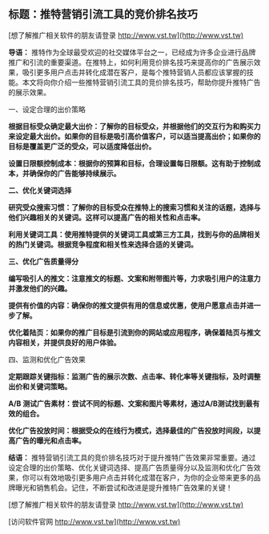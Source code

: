 ## **标题：推特营销引流工具的竞价排名技巧**

[想了解推广相关软件的朋友请登录 http://www.vst.tw](http://www.vst.tw)

**导语：**
推特作为全球最受欢迎的社交媒体平台之一，已经成为许多企业进行品牌推广和引流的重要渠道。在推特上，如何利用竞价排名技巧来提高你的广告展示效果，吸引更多用户点击并转化成潜在客户，是每个推特营销人员都应该掌握的技能。本文将向你介绍一些推特营销引流工具的竞价排名技巧，帮助你提升推特广告的展示效果。

一、设定合理的出价策略

**根据目标受众确定最大出价：了解你的目标受众，并根据他们的交互行为和购买力来设定最大出价。如果你的目标是吸引高价值客户，可以适当提高出价；如果你的目标是覆盖更广泛的受众，可以适度降低出价。**

**设置日限额控制成本：根据你的预算和目标，合理设置每日限额。这有助于控制成本，并确保你的广告能够持续展示。**

**二、优化关键词选择**

**研究受众搜索习惯：了解你的目标受众在推特上的搜索习惯和关注的话题，选择与他们兴趣相关的关键词。这样可以提高广告的相关性和点击率。**

**利用关键词工具：使用推特提供的关键词工具或第三方工具，找到与你的品牌相关的热门关键词。根据竞争程度和相关性来选择合适的关键词。**

**三、优化广告质量得分**

**编写吸引人的推文：注意推文的标题、文案和附带图片等，力求吸引用户的注意力并激发他们的兴趣。**

**提供有价值的内容：确保你的推文提供有用的信息或优惠，使用户愿意点击并进一步了解。**

**优化着陆页：如果你的推广目标是引流到你的网站或应用程序，确保着陆页与推文内容相关，并提供良好的用户体验。**

四、监测和优化广告效果

**定期跟踪关键指标：监测广告的展示次数、点击率、转化率等关键指标，及时调整出价和关键词策略。**

**A/B 测试广告素材：尝试不同的标题、文案和图片等素材，通过A/B测试找到最有效的组合。**

**优化广告投放时间：根据受众的在线行为模式，选择最佳的广告投放时间段，以提高广告的曝光和点击率。**

**结语：**
推特营销引流工具的竞价排名技巧对于提升推特广告效果非常重要。通过设定合理的出价策略、优化关键词选择、提高广告质量得分以及监测和优化广告效果，你可以有效地吸引更多用户点击并转化成潜在客户，为你的企业带来更多的品牌曝光和销售机会。记住，不断尝试和改进是提升推特广告效果的关键！

[想了解推广相关软件的朋友请登录 http://www.vst.tw](http://www.vst.tw)


[访问软件官网 http://www.vst.tw](http://www.vst.tw)
